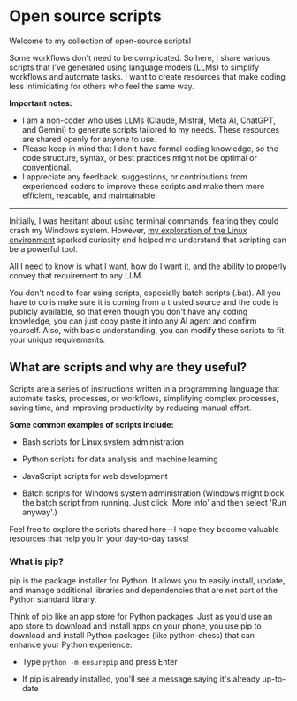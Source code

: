 # Open source scripts

Welcome to my collection of open-source scripts!

Some workflows don't need to be complicated. So here, I share various scripts that I've generated using language models (LLMs) to simplify workflows and automate tasks. I want to create resources that make coding less intimidating for others who feel the same way.

**Important notes:**

- I am a non-coder who uses LLMs (Claude, Mistral, Meta AI, ChatGPT, and Gemini) to generate scripts tailored to my needs. These resources are shared openly for anyone to use.
- Please keep in mind that I don't have formal coding knowledge, so the code structure, syntax, or best practices might not be optimal or conventional.
- I appreciate any feedback, suggestions, or contributions from experienced coders to improve these scripts and make them more efficient, readable, and maintainable.

---

Initially, I was hesitant about using terminal commands, fearing they could crash my Windows system. However, [my exploration of the Linux environment](https://romio.substack.com/p/repurpose-old-laptop-with-ubuntu-or-chromeosflex) sparked curiosity and helped me understand that scripting can be a powerful tool.

All I need to know is what I want, how do I want it, and the ability to properly convey that requirement to any LLM.

You don't need to fear using scripts, especially batch scripts (.bat). All you have to do is make sure it is coming from a trusted source and the code is publicly available, so that even though you don't have any coding knowledge, you can just copy paste it into any AI agent and confirm yourself. Also, with basic understanding, you can modify these scripts to fit your unique requirements.

## What are scripts and why are they useful?

Scripts are a series of instructions written in a programming language that automate tasks, processes, or workflows, simplifying complex processes, saving time, and improving productivity by reducing manual effort.

**Some common examples of scripts include:**

- Bash scripts for Linux system administration

- Python scripts for data analysis and machine learning

- JavaScript scripts for web development

- Batch scripts for Windows system administration (Windows might block the batch script from running. Just click 'More info' and then select 'Run anyway'.)

Feel free to explore the scripts shared here—I hope they become valuable resources that help you in your day-to-day tasks!



### What is pip?

pip is the package installer for Python. It allows you to easily install, update, and manage additional libraries and dependencies that are not part of the Python standard library.

Think of pip like an app store for Python packages. Just as you'd use an app store to download and install apps on your phone, you use pip to download and install Python packages (like python-chess) that can enhance your Python experience.

- Type `python -m ensurepip` and press Enter

- If pip is already installed, you'll see a message saying it's already up-to-date
